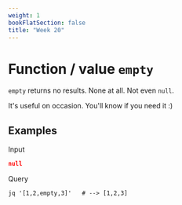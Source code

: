 ```yaml
---
weight: 1
bookFlatSection: false
title: "Week 20"
---
```


# Function / value `empty`
`empty` returns no results. None at all. Not even `null`.

It's useful on occasion. You'll know if you need it :)


## Examples
Input
```json
null
```
Query
```jq
jq '[1,2,empty,3]'   # --> [1,2,3] 
```

